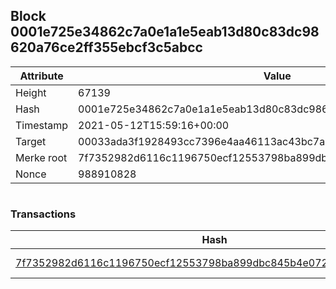 ## Block 0001e725e34862c7a0e1a1e5eab13d80c83dc98620a76ce2ff355ebcf3c5abcc

Attribute | Value
--- | ---
Height | 67139
Hash | 0001e725e34862c7a0e1a1e5eab13d80c83dc98620a76ce2ff355ebcf3c5abcc
Timestamp | 2021-05-12T15:59:16+00:00
Target | 00033ada3f1928493cc7396e4aa46113ac43bc7ac52aab5d08e3934913716f64
Merke root | 7f7352982d6116c1196750ecf12553798ba899dbc845b4e07265d1dea6eb6eba
Nonce | 988910828

```

```

### Transactions

Hash | Amount
--- | ---
[7f7352982d6116c1196750ecf12553798ba899dbc845b4e07265d1dea6eb6eba](7f7352982d6116c1196750ecf12553798ba899dbc845b4e07265d1dea6eb6eba.md) | 10.00000000 SKEPTI 
